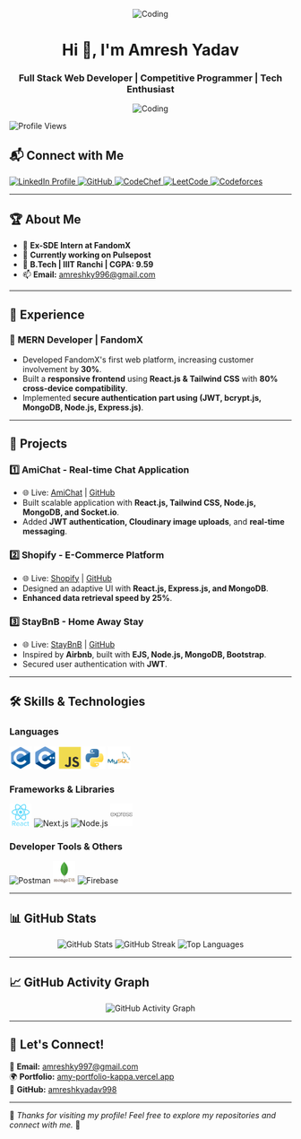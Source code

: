 <!-- Banner Image -->
<p align="center">
  <img src="https://encrypted-tbn0.gstatic.com/images?q=tbn:ANd9GcQoaD8VkITZuZHYwno5S58R3IC_wmQL2GXkBg&s" alt="Coding" width="1000">
</p>

<h1 align="center">Hi 👋, I'm Amresh Yadav</h1>
<h3 align="center">Full Stack Web Developer | Competitive Programmer | Tech Enthusiast</h3>

<!-- Right-side Animated GIF -->
<p align="center">
  <img src="https://cdn.dribbble.com/users/1162077/screenshots/3848914/programmer.gif" width="400" alt="Coding">
</p>

<!-- Profile Views -->
<p align="left">
  <img src="https://komarev.com/ghpvc/?username=amreshkyadav998&label=Profile%20views&color=0e75b6&style=flat" alt="Profile Views" />
</p>

<!-- Social Media -->
## 📬 Connect with Me
<p align="left">
  <a href="https://www.linkedin.com/in/amresh-yadav-223656257" target="blank">
    <img src="https://img.shields.io/badge/LinkedIn-AmreshYadav-blue?style=flat-square&logo=linkedin" alt="LinkedIn Profile">
  </a>
  <a href="https://github.com/amreshkyadav998" target="blank">
    <img src="https://img.shields.io/badge/GitHub-amreshkyadav998-black?style=flat-square&logo=github" alt="GitHub">
  </a>
  <a href="https://www.codechef.com/users/amreshky997" target="blank">
    <img src="https://img.shields.io/badge/CodeChef-amreshky997-orange?style=flat-square&logo=codechef" alt="CodeChef">
  </a>
  <a href="https://leetcode.com//" target="blank">
    <img src="https://img.shields.io/badge/LeetCode-1872%2B%20Rating-orange?style=flat-square&logo=leetcode" alt="LeetCode">
  </a>
  <a href="https://codeforces.com/profile/amy999" target="blank">
    <img src="https://img.shields.io/badge/Codeforces-amy999-blue?style=flat-square&logo=codeforces" alt="Codeforces">
  </a>
</p>

---

## 🏆 About Me
- 🔭 **Ex-SDE Intern at FandomX**
- 🌱 **Currently working on Pulsepost**
- 📍 **B.Tech | IIIT Ranchi | CGPA: 9.59**
- 📫 **Email:** amreshky996@gmail.com

---

## 💼 Experience
### 🔹 **MERN Developer | FandomX**
- Developed FandomX's first web platform, increasing customer involvement by **30%**.
- Built a **responsive frontend** using **React.js & Tailwind CSS** with **80% cross-device compatibility**.
- Implemented **secure authentication part using (JWT, bcrypt.js, MongoDB, Node.js, Express.js)**.

---

## 🚀 Projects
### 1️⃣ **AmiChat - Real-time Chat Application**
- 🌐 Live: [AmiChat](https://amichat.onrender.com/login) | [GitHub](https://github.com/amreshkyadav998/AmiChat)
- Built scalable application with **React.js, Tailwind CSS, Node.js, MongoDB, and Socket.io**.
- Added **JWT authentication, Cloudinary image uploads**, and **real-time messaging**.

### 2️⃣ **Shopify - E-Commerce Platform**
- 🌐 Live: [Shopify](https://shopify-jet-five.vercel.app/) | [GitHub](https://github.com/amreshkyadav998/ShopifyLast)
- Designed an adaptive UI with **React.js, Express.js, and MongoDB**.
- **Enhanced data retrieval speed by 25%**.

### 3️⃣ **StayBnB - Home Away Stay**
- 🌐 Live: [StayBnB](https://stay-bn-b-yeg4.vercel.app/listings) | [GitHub](https://github.com/amreshkyadav998/stayBnB)
- Inspired by **Airbnb**, built with **EJS, Node.js, MongoDB, Bootstrap**.
- Secured user authentication with **JWT**.

---

## 🛠️ Skills & Technologies
### **Languages**
<p>
  <img src="https://raw.githubusercontent.com/devicons/devicon/master/icons/c/c-original.svg" alt="C" width="40" height="40"/>
  <img src="https://raw.githubusercontent.com/devicons/devicon/master/icons/cplusplus/cplusplus-original.svg" alt="C++" width="40" height="40"/>
  <img src="https://raw.githubusercontent.com/devicons/devicon/master/icons/javascript/javascript-original.svg" alt="JavaScript" width="40" height="40"/>
  <img src="https://raw.githubusercontent.com/devicons/devicon/master/icons/python/python-original.svg" alt="Python" width="40" height="40"/>
  <img src="https://raw.githubusercontent.com/devicons/devicon/master/icons/mysql/mysql-original-wordmark.svg" alt="SQL" width="40" height="40"/>
</p>

### **Frameworks & Libraries**
<p>
  <img src="https://raw.githubusercontent.com/devicons/devicon/master/icons/react/react-original-wordmark.svg" alt="React" width="40" height="40"/>
  <img src="https://cdn.worldvectorlogo.com/logos/nextjs-2.svg" alt="Next.js" width="40" height="40"/>
  <img src="https://www.vectorlogo.zone/logos/nodejs/nodejs-icon.svg" alt="Node.js" width="40" height="40"/>
  <img src="https://raw.githubusercontent.com/devicons/devicon/master/icons/express/express-original-wordmark.svg" alt="Express.js" width="40" height="40"/>
</p>

### **Developer Tools & Others**
<p>
  <img src="https://www.vectorlogo.zone/logos/getpostman/getpostman-icon.svg" alt="Postman" width="40" height="40"/>
  <img src="https://raw.githubusercontent.com/devicons/devicon/master/icons/mongodb/mongodb-original-wordmark.svg" alt="MongoDB" width="40" height="40"/>
  <img src="https://www.vectorlogo.zone/logos/firebase/firebase-icon.svg" alt="Firebase" width="40" height="40"/>
</p>

---

## 📊 GitHub Stats
<p align="center">
  <img src="https://github-readme-stats.vercel.app/api?username=amreshkyadav998&show_icons=true&theme=react" alt="GitHub Stats">
  <img src="https://github-readme-streak-stats.herokuapp.com/?user=amreshkyadav998&theme=react" alt="GitHub Streak">
  <img src="https://github-readme-stats.vercel.app/api/top-langs?username=amreshkyadav998&layout=compact&theme=react" alt="Top Languages">
</p>

---

## 📈 GitHub Activity Graph
<p align="center">
  <img src="https://github-readme-activity-graph.vercel.app/graph?username=amreshkyadav998&theme=react-dark" alt="GitHub Activity Graph">
</p>

---

## 📢 Let's Connect!
📧 **Email:** amreshky997@gmail.com  
🌍 **Portfolio:** [amy-portfolio-kappa.vercel.app](https://amy-portfolio-kappa.vercel.app)  
📌 **GitHub:** [amreshkyadav998](https://github.com/amreshkyadav998)  

---

🔹 _Thanks for visiting my profile! Feel free to explore my repositories and connect with me._ 🚀
